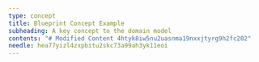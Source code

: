 ```yaml
---
type: concept
title: Blueprint Concept Example
subheading: A key concept to the domain model
contents: "# Modified Content 4htyk8iw5nu2uasnma19nxxjtyrg9h2fc202"
needle: hea77yizl4zxpbitu2skc73a99ah3yk11eoi
---
```



